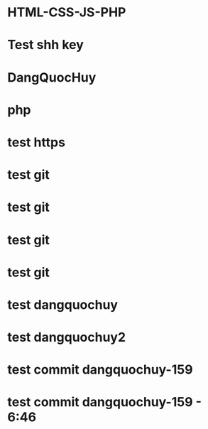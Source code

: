 # HTML-CSS-JS-PHP
# Test shh key
# DangQuocHuy
# php
# test https
# test git
# test git
# test git
# test git
# test dangquochuy
# test dangquochuy2
# test commit dangquochuy-159
# test commit dangquochuy-159 - 6:46